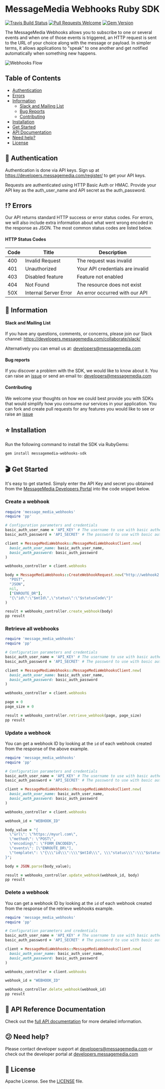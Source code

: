 # MessageMedia Webhooks Ruby SDK
[![Travis Build Status](https://api.travis-ci.org/messagemedia/webhooks-ruby-sdk.svg?branch=master)](https://travis-ci.org/messagemedia/webhooks-ruby-sdk)
[![Pull Requests Welcome](https://img.shields.io/badge/PRs-welcome-brightgreen.svg?style=flat)](http://makeapullrequest.com)
[![Gem Version](https://badge.fury.io/rb/messagemedia_webhooks_sdk.svg)](https://badge.fury.io/rb/messagemedia_webhooks_sdk)

The MessageMedia Webhooks allows you to subscribe to one or several events and when one of those events is triggered, an HTTP request is sent to the URL of your choice along with the message or payload. In simpler terms, it allows applications to "speak" to one another and get notified automatically when something new happens.

![Webhooks Flow](http://i66.tinypic.com/2ufxf81.jpg)

## Table of Contents
* [Authentication](#closed_lock_with_key-authentication)
* [Errors](#interrobang-errors)
* [Information](#newspaper-information)
  * [Slack and Mailing List](#slack-and-mailing-list)
  * [Bug Reports](#bug-reports)
  * [Contributing](#contributing)
* [Installation](#star-installation)
* [Get Started](#clapper-get-started)
* [API Documentation](#closed_book-api-documentation)
* [Need help?](#confused-need-help)
* [License](#page_with_curl-license)

## :closed_lock_with_key: Authentication

Authentication is done via API keys. Sign up at https://developers.messagemedia.com/register/ to get your API keys.

Requests are authenticated using HTTP Basic Auth or HMAC. Provide your API key as the auth_user_name and API secret as the auth_password.

## :interrobang: Errors

Our API returns standard HTTP success or error status codes. For errors, we will also include extra information about what went wrong encoded in the response as JSON. The most common status codes are listed below.

#### HTTP Status Codes

| Code      | Title       | Description |
|-----------|-------------|-------------|
| 400 | Invalid Request | The request was invalid |
| 401 | Unauthorized | Your API credentials are invalid |
| 403 | Disabled feature | Feature not enabled |
| 404 | Not Found |	The resource does not exist |
| 50X | Internal Server Error | An error occurred with our API |

## :newspaper: Information

#### Slack and Mailing List

If you have any questions, comments, or concerns, please join our Slack channel:
https://developers.messagemedia.com/collaborate/slack/

Alternatively you can email us at:
developers@messagemedia.com

#### Bug reports

If you discover a problem with the SDK, we would like to know about it. You can raise an [issue](https://github.com/messagemedia/signingkeys-nodejs-sdk/issues) or send an email to: developers@messagemedia.com

#### Contributing

We welcome your thoughts on how we could best provide you with SDKs that would simplify how you consume our services in your application. You can fork and create pull requests for any features you would like to see or raise an [issue](https://github.com/messagemedia/signingkeys-nodejs-sdk/issues)

## :star: Installation
Run the following command to install the SDK via RubyGems:
```
gem install messagemedia-webhooks-sdk
```

## :clapper: Get Started
It's easy to get started. Simply enter the API Key and secret you obtained from the [MessageMedia Developers Portal](https://developers.messagemedia.com) into the code snippet below.

### Create a webhook
```ruby
require 'message_media_webhooks'
require 'pp'

# Configuration parameters and credentials
basic_auth_user_name = 'API_KEY' # The username to use with basic authentication
basic_auth_password = 'API_SECRET' # The password to use with basic authentication

client = MessageMediaWebhooks::MessageMediaWebhooksClient.new(
  basic_auth_user_name: basic_auth_user_name,
  basic_auth_password: basic_auth_password
)

webhooks_controller = client.webhooks

body = MessageMediaWebhooks::CreateWebhookRequest.new("http://webhook2.com",
  "POST",
  "JSON",
  nil,
  ["ENROUTE_DR"],
  "{\"id\":\"$mtId\",\"status\":\"$statusCode\"}"
)

result = webhooks_controller.create_webhook(body)
pp result

```

### Retrieve all webhooks
```ruby
require 'message_media_webhooks'
require 'pp'

# Configuration parameters and credentials
basic_auth_user_name = 'API_KEY' # The username to use with basic authentication
basic_auth_password = 'API_SECRET' # The password to use with basic authentication

client = MessageMediaWebhooks::MessageMediaWebhooksClient.new(
  basic_auth_user_name: basic_auth_user_name,
  basic_auth_password: basic_auth_password
)

webhooks_controller = client.webhooks

page = 0
page_size = 0

result = webhooks_controller.retrieve_webhook(page, page_size)
pp result

```

### Update a webhook
You can get a webhook ID by looking at the `id` of each webhook created from the response of the above example.
```ruby
require 'message_media_webhooks'
require 'pp'

# Configuration parameters and credentials
basic_auth_user_name = 'API_KEY' # The username to use with basic authentication
basic_auth_password = 'API_SECRET' # The password to use with basic authentication

client = MessageMediaWebhooks::MessageMediaWebhooksClient.new(
  basic_auth_user_name: basic_auth_user_name,
  basic_auth_password: basic_auth_password
)

webhooks_controller = client.webhooks

webhook_id = "WEBHOOK_ID"

body_value = "{
  \"url\": \"https://myurl.com\",        
  \"method\": \"POST\",        
  \"encoding\": \"FORM_ENCODED\",        
  \"events\": [\"ENROUTE_DR\"],        
  \"template\": \"{\\\"id\\\":\\\"$mtId\\\", \\\"status\\\":\\\"$statusCode\\\"}\"    
}";

body = JSON.parse(body_value);

result = webhooks_controller.update_webhook(webhook_id, body)
pp result

```

### Delete a webhook
You can get a webhook ID by looking at the `id` of each webhook created from the response of the retrieve webhooks example.
```ruby
require 'message_media_webhooks'
require 'pp'

# Configuration parameters and credentials
basic_auth_user_name = 'API_KEY' # The username to use with basic authentication
basic_auth_password = 'API_SECRET' # The password to use with basic authentication

client = MessageMediaWebhooks::MessageMediaWebhooksClient.new(
  basic_auth_user_name: basic_auth_user_name,
  basic_auth_password: basic_auth_password
)

webhooks_controller = client.webhooks

webhook_id = "WEBHOOK_ID"

webhooks_controller.delete_webhook(webhook_id)
pp result

```

## :closed_book: API Reference Documentation
Check out the [full API documentation](https://developers.messagemedia.com/code/webhooks-api-documentation/) for more detailed information.

## :confused: Need help?
Please contact developer support at developers@messagemedia.com or check out the developer portal at [developers.messagemedia.com](https://developers.messagemedia.com/)

## :page_with_curl: License
Apache License. See the [LICENSE](LICENSE) file.
